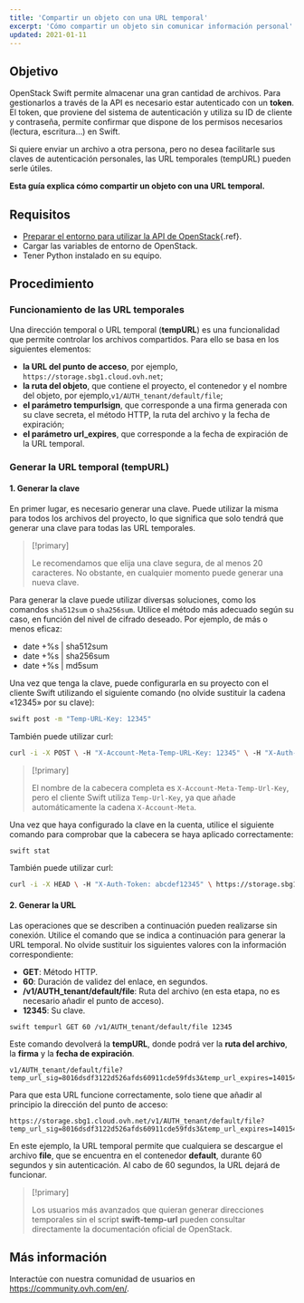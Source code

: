 ```yaml
---
title: 'Compartir un objeto con una URL temporal'
excerpt: 'Cómo compartir un objeto sin comunicar información personal'
updated: 2021-01-11
---
```


## Objetivo 

OpenStack Swift permite almacenar una gran cantidad de archivos. Para gestionarlos a través de la API es necesario estar autenticado con un **token**. El token, que proviene del sistema de autenticación y utiliza su ID de cliente y contraseña, permite confirmar que dispone de los permisos necesarios (lectura, escritura…) en Swift.

Si quiere enviar un archivo a otra persona, pero no desea facilitarle sus claves de autenticación personales, las URL temporales (tempURL) pueden serle útiles.

**Esta guía explica cómo compartir un objeto con una URL temporal.**

## Requisitos

- [Preparar el entorno para utilizar la API de OpenStack](/pages/public_cloud/compute/prepare_the_environment_for_using_the_openstack_api){.ref}.
- Cargar las variables de entorno de OpenStack.
- Tener Python instalado en su equipo.

## Procedimiento

### Funcionamiento de las URL temporales

Una dirección temporal o URL temporal (**tempURL**) es una funcionalidad que permite controlar los archivos compartidos. Para ello se basa en los siguientes elementos:

- **la URL del punto de acceso**, por ejemplo, `https://storage.sbg1.cloud.ovh.net`;
- **la ruta del objeto**, que contiene el proyecto, el contenedor y el nombre del objeto, por ejemplo,`v1/AUTH_tenant/default/file`;
- **el parámetro tempurlsign**, que corresponde a una firma generada con su clave secreta, el método HTTP, la ruta del archivo y la fecha de expiración;
- **el parámetro url_expires**, que corresponde a la fecha de expiración de la URL temporal.

### Generar la URL temporal (tempURL)

#### 1. Generar la clave

En primer lugar, es necesario generar una clave. Puede utilizar la misma para todos los archivos del proyecto, lo que significa que solo tendrá que generar una clave para todas las URL temporales. 

> [!primary]
>
> Le recomendamos que elija una clave segura, de al menos 20 caracteres. No obstante, en cualquier momento puede generar una nueva clave.
> 

Para generar la clave puede utilizar diversas soluciones, como los comandos `sha512sum` o `sha256sum`. Utilice el método más adecuado según su caso, en función del nivel de cifrado deseado. Por ejemplo, de más o menos eficaz:

- date +%s | sha512sum
- date +%s | sha256sum
- date +%s | md5sum 

Una vez que tenga la clave, puede configurarla en su proyecto con el cliente Swift utilizando el siguiente comando (no olvide sustituir la cadena «12345» por su clave):

```bash
swift post -m "Temp-URL-Key: 12345"
```

También puede utilizar curl:

```bash
curl -i -X POST \ -H "X-Account-Meta-Temp-URL-Key: 12345" \ -H "X-Auth-Token: abcdef12345" \ https://storage.sbg1.cloud.ovh.net/v1/AUTH_ProjectID
```

> [!primary]
>
> El nombre de la cabecera completa es `X-Account-Meta-Temp-Url-Key`, pero el cliente Swift utiliza `Temp-Url-Key`, ya que añade automáticamente la cadena `X-Account-Meta`.
> 

Una vez que haya configurado la clave en la cuenta, utilice el siguiente comando para comprobar que la cabecera se haya aplicado correctamente:

```bash
swift stat
```

También puede utilizar curl:

```bash
curl -i -X HEAD \ -H "X-Auth-Token: abcdef12345" \ https://storage.sbg1.cloud.ovh.net/v1/AUTH_ProjectID
```

#### 2. Generar la URL

Las operaciones que se describen a continuación pueden realizarse sin conexión. Utilice el comando que se indica a continuación para generar la URL temporal. No olvide sustituir los siguientes valores con la información correspondiente:

- **GET**: Método HTTP.
- **60**: Duración de validez del enlace, en segundos.
- **/v1/AUTH_tenant/default/file**: Ruta del archivo (en esta etapa, no es necesario añadir el punto de acceso).
- **12345**: Su clave.

```
swift tempurl GET 60 /v1/AUTH_tenant/default/file 12345
```

Este comando devolverá la **tempURL**, donde podrá ver la **ruta del archivo**, la **firma** y la **fecha de expiración**.

```
v1/AUTH_tenant/default/file?temp_url_sig=8016dsdf3122d526afds60911cde59fds3&temp_url_expires=1401548543
```

Para que esta URL funcione correctamente, solo tiene que añadir al principio la dirección del punto de acceso:

```
https://storage.sbg1.cloud.ovh.net/v1/AUTH_tenant/default/file?temp_url_sig=8016dsdf3122d526afds60911cde59fds3&temp_url_expires=1401548543
```

En este ejemplo, la URL temporal permite que cualquiera se descargue el archivo **file**, que se encuentra en el contenedor **default**, durante 60 segundos y sin autenticación. Al cabo de 60 segundos, la URL dejará de funcionar.

> [!primary]
>
> Los usuarios más avanzados que quieran generar direcciones temporales sin el script **swift-temp-url** pueden consultar directamente la documentación oficial de OpenStack.

## Más información

Interactúe con nuestra comunidad de usuarios en <https://community.ovh.com/en/>.